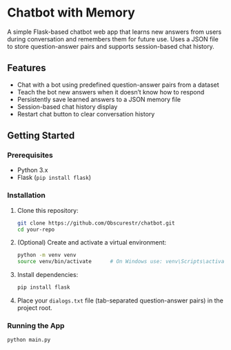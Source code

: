 # Chatbot with Memory

A simple Flask-based chatbot web app that learns new answers from users during conversation and remembers them for future use. Uses a JSON file to store question-answer pairs and supports session-based chat history.

## Features

- Chat with a bot using predefined question-answer pairs from a dataset
- Teach the bot new answers when it doesn’t know how to respond
- Persistently save learned answers to a JSON memory file
- Session-based chat history display
- Restart chat button to clear conversation history

## Getting Started

### Prerequisites

- Python 3.x
- Flask (`pip install flask`)

### Installation

1. Clone this repository:

    ```bash
    git clone https://github.com/Obscurestr/chatbot.git
    cd your-repo
    ```

2. (Optional) Create and activate a virtual environment:

    ```bash
    python -m venv venv
    source venv/bin/activate      # On Windows use: venv\Scripts\activate
    ```

3. Install dependencies:

    ```bash
    pip install flask
    ```

4. Place your `dialogs.txt` file (tab-separated question-answer pairs) in the project root.

### Running the App

```bash
python main.py 
